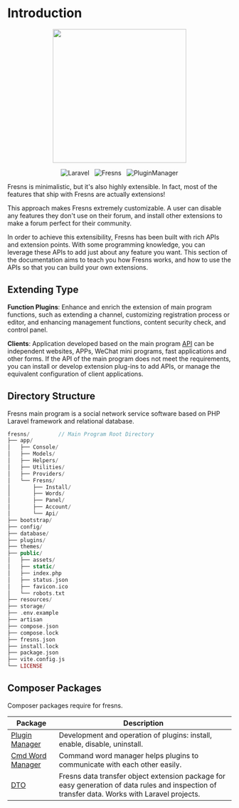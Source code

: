 # Introduction

<p align="center"><img src="https://assets.fresns.com/images/logos/fresns.png" width="300"></p>

<p align="center">
<img src="https://img.shields.io/badge/Laravel-11.x-blue" alt="Laravel" style="display:inline;">
<img src="https://img.shields.io/badge/Fresns-3.x-orange" alt="Fresns" style="display:inline;margin:0 8px;">
<img src="https://img.shields.io/badge/PluginManager-3.x-blueviolet" alt="PluginManager" style="display:inline;">
</p>

Fresns is minimalistic, but it's also highly extensible. In fact, most of the features that ship with Fresns are actually extensions!

This approach makes Fresns extremely customizable. A user can disable any features they don't use on their forum, and install other extensions to make a forum perfect for their community.

In order to achieve this extensibility, Fresns has been built with rich APIs and extension points. With some programming knowledge, you can leverage these APIs to add just about any feature you want. This section of the documentation aims to teach you how Fresns works, and how to use the APIs so that you can build your own extensions.

## Extending Type

**Function Plugins**: Enhance and enrich the extension of main program functions, such as extending a channel, customizing registration process or editor, and enhancing management functions, content security check, and control panel.

**Clients**: Application developed based on the main program [API](https://docs.fresns.com/clients/api/) can be independent websites, APPs, WeChat mini programs, fast applications and other forms. If the API of the main program does not meet the requirements, you can install or develop extension plug-ins to add APIs, or manage the equivalent configuration of client applications.

## Directory Structure

Fresns main program is a social network service software based on PHP Laravel framework and relational database.

```php
fresns/         // Main Program Root Directory
├── app/
│   ├── Console/
│   ├── Models/
│   ├── Helpers/
│   ├── Utilities/
│   ├── Providers/
│   └── Fresns/
│       ├── Install/
│       ├── Words/
│       ├── Panel/
│       ├── Account/
│       └── Api/
├── bootstrap/
├── config/
├── database/
├── plugins/
├── themes/
├── public/
│   ├── assets/
│   ├── static/
│   ├── index.php
│   ├── status.json
│   ├── favicon.ico
│   └── robots.txt
├── resources/
├── storage/
├── .env.example
├── artisan
├── compose.json
├── compose.lock
├── fresns.json
├── install.lock
├── package.json
├── vite.config.js
└── LICENSE
```

## Composer Packages

Composer packages require for fresns.

| Package | Description |
| --- | --- |
| [Plugin Manager](https://pm.fresns.org/) | Development and operation of plugins: install, enable, disable, uninstall. |
| [Cmd Word Manager](https://pm.fresns.org/command-word/) | Command word manager helps plugins to communicate with each other easily. |
| [DTO](https://pm.fresns.org/dto/) | Fresns data transfer object extension package for easy generation of data rules and inspection of transfer data. Works with Laravel projects. |
